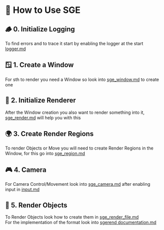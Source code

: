 # 📘 How to Use SGE

## 🪵 0. Initialize Logging
To find errors and to trace it start by enabling the logger at the start
[logger.md](core/logging.md)
## 🪟 1. Create a Window
For sth to render you need a Window so look into [sge_window.md](core/platform/sge_window.md) to create one
## 🧱 2. Initialize Renderer
After the Window creation you also want to render something into it, [sge_render.md](renderer/sge_render.md) will help you with this
## 🌍 3. Create Render Regions
To render Objects or Move you will need to create Render Regions in the Window, for this go into [sge_region.md](renderer/sge_region.md)
## 🎮 4. Camera
For Camera Control/Movement look into [sge_camera.md](renderer/sge_camera.md) after enabling input in [input.md](core/input.md)
## 🧱 5. Render Objects
To Render Objects look how to create them in [sge_render_file.md](renderer/sge_render_file.md) <br>
For the implementation of the format look into [sgerend documentation.md](renderer/files/sgerend%20documentation.md)
